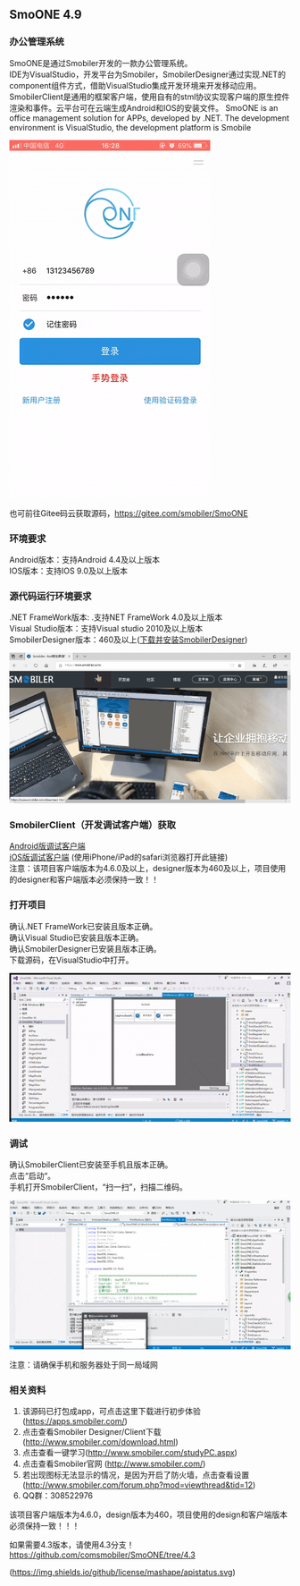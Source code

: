 ##  SmoONE 4.9
### 办公管理系统

SmoONE是通过Smobiler开发的一款办公管理系统。  
IDE为VisualStudio，开发平台为Smobiler，SmobilerDesigner通过实现.NET的component组件方式，借助VisualStudio集成开发环境来开发移动应用。SmobilerClient是通用的框架客户端，使用自有的stml协议实现客户端的原生控件渲染和事件。云平台可在云端生成Android和IOS的安装文件。
SmoONE is an office management solution for APPs, developed by .NET. The development environment is VisualStudio, the development platform is Smobile  

![登录页](./Resource/logon.gif)      

也可前往Gitee码云获取源码，https://gitee.com/smobiler/SmoONE  

### 环境要求

Android版本：支持Android 4.4及以上版本  
IOS版本：支持IOS 9.0及以上版本  
### 源代码运行环境要求
.NET FrameWork版本: .支持NET FrameWork 4.0及以上版本  
Visual Studio版本：支持Visual studio 2010及以上版本  
SmobilerDesigner版本：460及以上([下载并安装SmobilerDesigner](https://www.smobiler.com/SmobilerDesigner.exe)) 

![下载](./Resource/down.gif)

### SmobilerClient（开发调试客户端）获取

[Android版调试客户端](https://www.smobiler.com/Smobiler.apk)          
[iOS版调试客户端](https://www.smobiler.com/download.html) (使用iPhone/iPad的safari浏览器打开此链接)   
注意：该项目客户端版本为4.6.0及以上，designer版本为460及以上，项目使用的designer和客户端版本必须保持一致！！
### 打开项目

确认.NET FrameWork已安装且版本正确。   
确认Visual Studio已安装且版本正确。   
确认SmobilerDesigner已安装且版本正确。   
下载源码，在VisualStudio中打开。

![演示](./Resource/code.gif)

### 调试

确认SmobilerClient已安装至手机且版本正确。    
点击“启动“。   
手机打开SmobilerClient，“扫一扫”，扫描二维码。

![调试](./Resource/start.gif)

注意：请确保手机和服务器处于同一局域网
### 相关资料

1. 该源码已打包成app，可点击这里下载进行初步体验 (https://apps.smobiler.com/)
2. 点击查看Smobiler Designer/Client下载(http://www.smobiler.com/download.html)
3. 点击查看一键学习(http://www.smobiler.com/studyPC.aspx)
4. 点击查看Smobiler官网 (http://www.smobiler.com/)
5. 若出现图标无法显示的情况，是因为开启了防火墙，点击查看设置(http://www.smobiler.com/forum.php?mod=viewthread&tid=12)
6. QQ群：308522976

该项目客户端版本为4.6.0，design版本为460，项目使用的design和客户端版本必须保持一致！！！

如果需要4.3版本，请使用4.3分支！ https://github.com/comsmobiler/SmoONE/tree/4.3


(https://img.shields.io/github/license/mashape/apistatus.svg)
